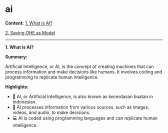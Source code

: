 # ai


**Content:**
<a name="id"></a>
[1. What is AI?](#1)

[2. Saving OHE as Model](#2)




____


<a name="1"></a>
**1. What is AI?**

**Summary:**

Artificial Intelligence, or AI, is the concept of creating machines that can process information and make decisions like humans. It involves coding and programming to replicate human intelligence.

**Highlights:**
- 🤖 AI, or Artificial Intelligence, is also known as kecerdasan buatan in Indonesian.
- 🧠 AI processes information from various sources, such as images, videos, and audio, to make decisions.
- 💻 AI is coded using programming languages and can replicate human intelligence.
